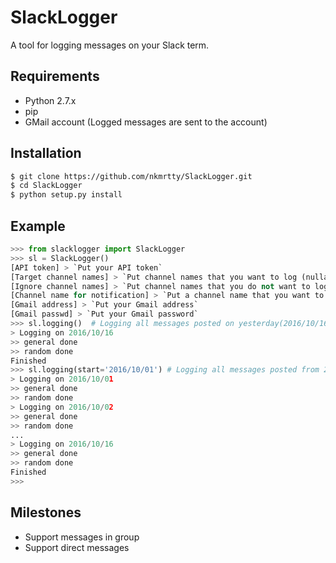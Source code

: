 # SlackLogger
A tool for logging messages on your Slack term.

## Requirements
* Python 2.7.x
* pip
* GMail account (Logged messages are sent to the account)

## Installation

```bash
$ git clone https://github.com/nkmrtty/SlackLogger.git
$ cd SlackLogger
$ python setup.py install
```

## Example

```python
>>> from slacklogger import SlackLogger
>>> sl = SlackLogger()
[API token] > `Put your API token`
[Target channel names] > `Put channel names that you want to log (nullable)`
[Ignore channel names] > `Put channel names that you do not want to log (nullable)`
[Channel name for notification] > `Put a channel name that you want to nofity the complication (nullable).`
[Gmail address] > `Put your Gmail address`
[Gmail passwd] > `Put your Gmail password`
>>> sl.logging()  # Logging all messages posted on yesterday(2016/10/16)
> Logging on 2016/10/16
>> general done
>> random done
Finished
>>> sl.logging(start='2016/10/01') # Logging all messages posted from 2016/10/01 to yesterday(2016/10/16)
> Logging on 2016/10/01
>> general done
>> random done
> Logging on 2016/10/02
>> general done
>> random done
...
> Logging on 2016/10/16
>> general done
>> random done
Finished
>>>
```

## Milestones
* Support messages in group
* Support direct messages
